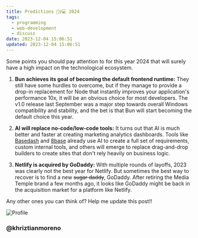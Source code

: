 ```yaml
---
title: Predictions 🧞‍♀️💻 2024
tags:
  - programming
  - web-development
  - discuss
date: 2023-12-04 15:06:51
updated: 2023-12-04 15:06:51
---
```


Some points you should pay attention to for this year 2024 that will surely have a high impact on the technological ecosystem.

1. **Bun achieves its goal of becoming the default frontend runtime:** They still have some hurdles to overcome, but if they manage to provide a drop-in replacement for Node that instantly improves your application's performance 10x, it will be an obvious choice for most developers. The v1.0 release last September was a major step towards overall Windows compatibility and stability, and the bet is that Bun will start becoming the default choice this year.

2. **AI will replace no-code/low-code tools:** It turns out that AI is much better and faster at creating marketing analytics dashboards. Tools like [Basedash](https://www.basedash.com/) and [8base](https://archie.8base.com/) already use AI to create a full set of requirements, custom internal tools, and others will emerge to replace drag-and-drop builders to create sites that don't rely heavily on business logic.

3. **Netlify is acquired by GoDaddy:** With multiple rounds of layoffs, 2023 was clearly not the best year for Netlify. But sometimes the best way to recover is to find a new ~~sugar daddy~~, GoDaddy. After retiring the Media Temple brand a few months ago, it looks like GoDaddy might be back in the acquisition market for a platform like Netlify.

Any other ones you can think of? Help me update this post!!

![Profile](https://res.cloudinary.com/khriztianmoreno/image/upload/c_scale,w_148/v1591324337/KM-brand/stickers/sticker-3_2x.png)

### @khriztianmoreno
